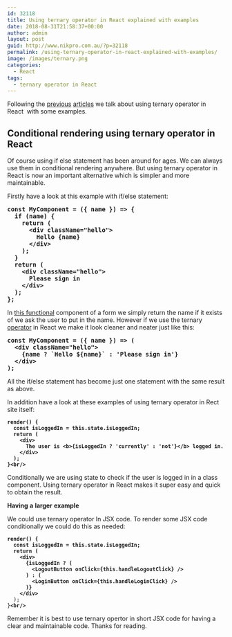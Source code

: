 ```yaml
---
id: 32118
title: Using ternary operator in React explained with examples
date: 2018-08-31T21:58:37+00:00
author: admin
layout: post
guid: http://www.nikpro.com.au/?p=32118
permalink: /using-ternary-operator-in-react-explained-with-examples/
image: /images/ternary.png
categories:
  - React
tags:
  - ternary operator in React
---
```

Following the [previous](http://www.nikpro.com.au/using-es6-features-in-react-application-codes-spread-operator/) [articles](http://www.nikpro.com.au/using-es6-features-in-react-application-codes-spread-operator/) we talk about using ternary operator in React  with some examples.

## Conditional rendering using ternary operator in React 

Of course using if else statement has been around for ages. We can always use them in conditional rendering anywhere. But using ternary operator in React is now an important alternative which is simpler and more maintainable.

Firstly have a look at this example with if/else statement:

<pre class="wp-block-preformatted"><strong>const MyComponent = ({ name }) => {</strong><br /><strong>  if (name) {</strong><br /><strong>    return (</strong><br /><strong>      &lt;div className="hello"></strong><br /><strong>        Hello {name}</strong><br /><strong>      &lt;/div></strong><br /><strong>    );</strong><br /><strong>  }</strong><br /><strong>  return (</strong><br /><strong>    &lt;div className="hello"></strong><br /><strong>      Please sign in</strong><br /><strong>    &lt;/div></strong><br /><strong>  );</strong><br /><strong>};</strong></pre>

In [this functional](http://www.nikpro.com.au/functional-component-in-react-explained-with-examples/) component of a form we simply return the name if it exists of we ask the user to put in the name. However if we use the ternary [operator](http://www.nikpro.com.au/the-ternary-operator-in-javascript-with-some-examples-explained/) in React we make it look cleaner and neater just like this:

<pre class="wp-block-preformatted"><strong>const MyComponent = ({ name }) => (</strong><br /><strong>  &lt;div className="hello"></strong><br /><strong>    {name ? `Hello ${name}` : 'Please sign in'}</strong><br /><strong>  &lt;/div></strong><br /><strong>);</strong></pre>

All the if/else statement has become just one statement with the same result as above.  

In addition have a look at these examples of using ternary operator in Rect site itself:

<pre class="wp-block-preformatted"><strong><code>render() {
  const isLoggedIn = this.state.isLoggedIn;
  return (
    &lt;div>
      The user is &lt;b>{isLoggedIn ? 'currently' : 'not'}&lt;/b> logged in.
    &lt;/div>
  );
}&lt;br/></code></strong></pre>

Conditionally we are using state to check if the user is logged in in a class component. Using ternary operator in React makes it super easy and quick to obtain the result. 

**Having** **a** **larger** **example**

We could use ternary operator In JSX code. To render some JSX code conditionally we could do this as needed:

<pre class="wp-block-preformatted"><strong><code>render() {
  const isLoggedIn = this.state</code></strong><code>.</code><strong><code>isLoggedIn;
  return (
    &lt;div>
      {isLoggedIn ? (
        &lt;LogoutButton onClick={this.handleLogoutClick} />
      ) : (
        &lt;LoginButton onClick={this.handleLoginClick} />
      )}
    &lt;/div>
 </code></strong><code> );
}</code><strong><code>&lt;br/></code></strong></pre>

Remember it is best to use ternary opertor in short JSX code for having a clear and maintainable code. Thanks for reading. 